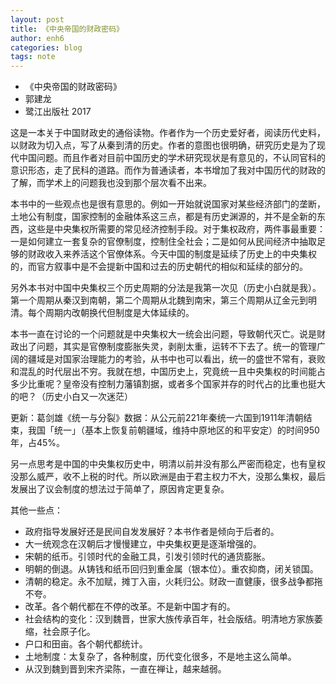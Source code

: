 ```yaml
---
layout: post
title: 《中央帝国的财政密码》
author: enh6
categories: blog
tags: note
---
```


- 《中央帝国的财政密码》
- 郭建龙
- 鹭江出版社 2017

这是一本关于中国财政史的通俗读物。作者作为一个历史爱好者，阅读历代史料，以财政为切入点，写了从秦到清的历史。作者的意图也很明确，研究历史是为了现代中国问题。而且作者对目前中国历史的学术研究现状是有意见的，不认同官科的意识形态，走了民科的道路。而作为普通读者，本书增加了我对中国历代的财政的了解，而学术上的问题我也没到那个层次看不出来。

本书中的一些观点也是很有意思的。例如一开始就说国家对某些经济部门的垄断，土地公有制度，国家控制的金融体系这三点，都是有历史渊源的，并不是全新的东西，这些是中央集权所需要的常见经济控制手段。对于集权政府，两件事最重要：一是如何建立一套复杂的官僚制度，控制住全社会；二是如何从民间经济中抽取足够的财政收入来养活这个官僚体系。今天中国的制度是延续了历史上的中央集权的，而官方叙事中是不会提新中国和过去的历史朝代的相似和延续的部分的。

另外本书对中国中央集权三个历史周期的分法是我第一次见（历史小白就是我）。第一个周期从秦汉到南朝，第二个周期从北魏到南宋，第三个周期从辽金元到明清。每个周期内改朝换代但制度是大体延续的。

本书一直在讨论的一个问题就是中央集权大一统会出问题，导致朝代灭亡。说是财政出了问题，其实是官僚制度膨胀失灵，剥削太重，运转不下去了。统一的管理广阔的疆域是对国家治理能力的考验，从书中也可以看出，统一的盛世不常有，衰败和混乱的时代层出不穷。我就在想，中国历史上，究竟统一且中央集权的时间能占多少比重呢？皇帝没有控制力藩镇割据，或者多个国家并存的时代占的比重也挺大的吧？（历史小白又一次迷茫）

更新：葛剑雄《统一与分裂》数据：从公元前221年秦统一六国到1911年清朝结束，我国「统一」（基本上恢复前朝疆域，维持中原地区的和平安定）的时间950年，占45%。

另一点思考是中国的中央集权历史中，明清以前并没有那么严密而稳定，也有皇权没那么威严，收不上税的时代。所以欧洲是由于君主权力不大，没那么集权，最后发展出了议会制度的想法过于简单了，原因肯定更复杂。

其他一些点：
- 政府指导发展好还是民间自发发展好？本书作者是倾向于后者的。
- 大一统观念在汉朝后才慢慢建立，中央集权更是逐渐增强的。
- 宋朝的纸币。引领时代的金融工具，引发引领时代的通货膨胀。
- 明朝的倒退。从铸钱和纸币回归到重金属（银本位）。重农抑商，闭关锁国。
- 清朝的稳定。永不加赋，摊丁入亩，火耗归公。财政一直健康，很多战争都拖不夸。
- 改革。各个朝代都在不停的改革。不是新中国才有的。
- 社会结构的变化：汉到魏晋，世家大族传承百年，社会版结。明清地方家族萎缩，社会原子化。
- 户口和田亩。各个朝代都统计。
- 土地制度：太复杂了，各种制度，历代变化很多，不是地主这么简单。
- 从汉到魏到晋到宋齐梁陈，一直在禅让，越来越弱。
